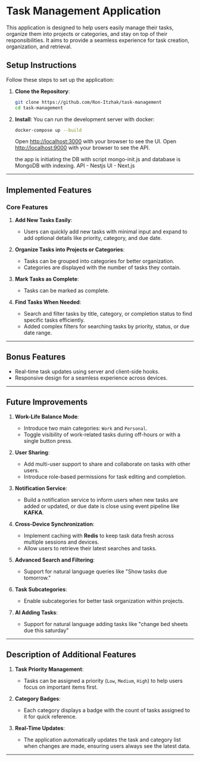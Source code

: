 # Task Management Application

This application is designed to help users easily manage their tasks, organize them into projects or categories, and stay on top of their responsibilities. It aims to provide a seamless experience for task creation, organization, and retrieval.

## **Setup Instructions**

Follow these steps to set up the application:

1. **Clone the Repository**:

   ```bash
   git clone https://github.com/Ron-Itzhak/task-management
   cd task-management
   ```

2. **Install**:
   You can run the development server with docker:

   ```bash
   docker-compose up --build
   ```

   Open [http://localhost:3000](http://localhost:3000) with your browser to see the UI.
   Open [http://localhost:9000](http://localhost:9000) with your browser to see the API.

   the app is initiating the DB with script mongo-init.js
   and database is MongoDB with indexing.
   API - Nestjs
   UI - Next.js

---

## **Implemented Features**

### **Core Features**

1. **Add New Tasks Easily**:

   - Users can quickly add new tasks with minimal input and expand to add optional details like priority, category, and due date.

2. **Organize Tasks into Projects or Categories**:

   - Tasks can be grouped into categories for better organization.
   - Categories are displayed with the number of tasks they contain.

3. **Mark Tasks as Complete**:

   - Tasks can be marked as complete.

4. **Find Tasks When Needed**:
   - Search and filter tasks by title, category, or completion status to find specific tasks efficiently.
   - Added complex filters for searching tasks by priority, status, or due date range.

---

## **Bonus Features**

- Real-time task updates using server and client-side hooks.
- Responsive design for a seamless experience across devices.

---

## **Future Improvements**

1. **Work-Life Balance Mode**:

   - Introduce two main categories: `Work` and `Personal`.
   - Toggle visibility of work-related tasks during off-hours or with a single button press.

2. **User Sharing**:

   - Add multi-user support to share and collaborate on tasks with other users.
   - Introduce role-based permissions for task editing and completion.

3. **Notification Service**:

   - Build a notification service to inform users when new tasks are added or updated, or due date is close using event pipeline like **KAFKA**.

4. **Cross-Device Synchronization**:

   - Implement caching with **Redis** to keep task data fresh across multiple sessions and devices.
   - Allow users to retrieve their latest searches and tasks.

5. **Advanced Search and Filtering**:

   - Support for natural language queries like "Show tasks due tomorrow."

6. **Task Subcategories**:

   - Enable subcategories for better task organization within projects.

7. **AI Adding Tasks**:
   - Support for natural language adding tasks like "change bed sheets due this saturday"

---

## **Description of Additional Features**

1. **Task Priority Management**:

   - Tasks can be assigned a priority (`Low`, `Medium`, `High`) to help users focus on important items first.

2. **Category Badges**:

   - Each category displays a badge with the count of tasks assigned to it for quick reference.

3. **Real-Time Updates**:
   - The application automatically updates the task and category list when changes are made, ensuring users always see the latest data.

---
